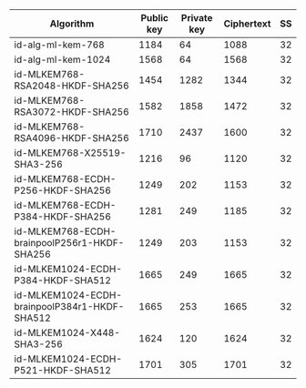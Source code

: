 | Algorithm                                     |  Public key  |  Private key |  Ciphertext  |  SS  |
| --------------------------------------------- | ------------ | ------------ |  ----------- |  --  |
| id-alg-ml-kem-768                             |     1184     |      64      |     1088     |  32  |
| id-alg-ml-kem-1024                            |     1568     |      64      |     1568     |  32  |
| id-MLKEM768-RSA2048-HKDF-SHA256               |     1454     |     1282     |     1344     |  32  |
| id-MLKEM768-RSA3072-HKDF-SHA256               |     1582     |     1858     |     1472     |  32  |
| id-MLKEM768-RSA4096-HKDF-SHA256               |     1710     |     2437     |     1600     |  32  |
| id-MLKEM768-X25519-SHA3-256                   |     1216     |      96      |     1120     |  32  |
| id-MLKEM768-ECDH-P256-HKDF-SHA256             |     1249     |     202      |     1153     |  32  |
| id-MLKEM768-ECDH-P384-HKDF-SHA256             |     1281     |     249      |     1185     |  32  |
| id-MLKEM768-ECDH-brainpoolP256r1-HKDF-SHA256  |     1249     |     203      |     1153     |  32  |
| id-MLKEM1024-ECDH-P384-HKDF-SHA512            |     1665     |     249      |     1665     |  32  |
| id-MLKEM1024-ECDH-brainpoolP384r1-HKDF-SHA512 |     1665     |     253      |     1665     |  32  |
| id-MLKEM1024-X448-SHA3-256                    |     1624     |     120      |     1624     |  32  |
| id-MLKEM1024-ECDH-P521-HKDF-SHA512            |     1701     |     305      |     1701     |  32  |
